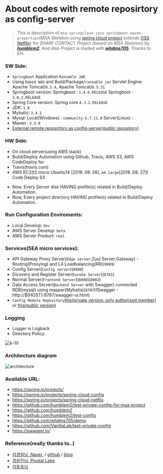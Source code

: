 # About codes with remote reposirtory as config-server

> This is description of `msa-springcloud-java-springboot-maven-properties`(MSA Skeleton using [spring cloud project](https://spring.io/projects/spring-cloud) extends [OSS Netflix](https://netflix.github.io/))
> for *SHARE CONTACT Project (based on MSA Skeleton)* by [*__humblem2__*](https://github.com/humblem2). And Also Project is maded with [*__whdms705__*](https://github.com/whdms705). Thanks to *EH*.  

### SW Side:
- `Springboot` Application `Runnable JAR`
- Using `Embed WAS` and Build/Package/`runnable jar`
    Servlet Engine: Apache Tomcat/`8.5.4`, Apache Tomcat/`8.5.31`
- Springboot version:
    Springboot : `1.4.0.RELEASE`
    Springboot : `2.0.2.RELEASE`
- Spring Core version:
    Spring core `4.3.2.RELEASE`
- JDK: `1.8`
- Mybatis: `3.4.2`
- Mysql: 
    Local(Windows) : `community-5.7.11.0`
    Server(Linux) : 
- Maven : `3.3.9`
- [External remote reposirtory as config-server(public repository)](https://github.com/humblem2/test-private-config-for-msa-project)

### HW Side:
- On cloud server(using AWS stack)
- Build/Deploy Automation using Github, Travis, AWS S3, AWS CodeDeploy for 
- Travis(travis.com)
- AWS
    EC2(t2.micro Ubuntu14 [2018. 08. 26], `m4.large`[2018 .08. 27])
    Code Deploy
    S3

* Now, Every Server disk HAVING profile(s) related in Build/Deploy Automation.
* Now, Every project directory HAVING profile(s) related in Build/Deploy Automation.

### Run Configuration Enviroments:
- Local Develop: `dev`
- AWS Server Develop: `beta`
- AWS Server Product: `real`

### Services(5EA micro services):
- API Gateway Proxy Server(`Edge server`;Zuul Server;Gateway) - Routing(Proxying) and L4 Loadbalancing(RR)(`9999`)
- Config Server(`Config server`)(`8888`)
- Dicovery and Register Server(`Eureka Server`)(`8761`)
- Normal Server(`Frontend Server`)(`8000`)(`8002`)
- Data Access Server(`Backend Server` with Swagger) connected RDB(mysql) using mapper(Mybatis)(`8787`)(Swagger - http://${HOST}:8787/swagger-ui.html)
- `Config Remote Repository`[this(private version. only authorized member)](https://github.com/VanillaLab/test-private-config) or [this(public version)](https://github.com/humblem2/test-private-config-for-msa-project)

### Logging
- Logger is Logback
- Directory Policy:

![k-10](https://user-images.githubusercontent.com/42057272/44655616-c1b7cb00-aa30-11e8-8cc5-fedbb7ca413b.png)

### Architecture diagram
![architecture](https://user-images.githubusercontent.com/9942522/55782914-418a3580-5ae8-11e9-95d0-6858e2675e66.PNG)

### Available URL:
- https://spring.io/projects/
- https://spring.io/projects/spring-cloud-config
- https://spring.io/projects/spring-cloud-netflix
- https://github.com/humblem2/test-private-config-for-msa-project
- https://github.com/humblem2
- https://github.com/humblem2/test-config
- https://github.com/whdms705/demo
- https://github.com/VanillaLab/test-private-config
- https://swagger.io/

### Reference(really thanks to..)
- [이경일님, Naver](https://www.linkedin.com/in/kyoungil-lee-5bb2539b?trk=hp-identity-photo), / [github](https://github.com/Leekyoungil) / [blog](http://blog.leekyoungil.com)
- [정윤진님, Pivotal Labs](http://www.comworld.co.kr/news/articleView.html?idxno=49227)
- [이동욱님](https://jojoldu.tistory.com/)
